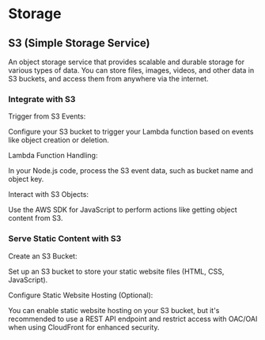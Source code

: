 # Storage


## S3 (Simple Storage Service)

An object storage service that provides scalable and durable storage for various types of data. You can store files, images, videos, and other data in S3 buckets, and access them from anywhere via the internet.

### Integrate with S3

Trigger from S3 Events:

Configure your S3 bucket to trigger your Lambda function based on events like object creation or deletion.

Lambda Function Handling:

In your Node.js code, process the S3 event data, such as bucket name and object key.

Interact with S3 Objects:

Use the AWS SDK for JavaScript to perform actions like getting object content from S3.

### Serve Static Content with S3

Create an S3 Bucket: 

Set up an S3 bucket to store your static website files (HTML, CSS, JavaScript).

Configure Static Website Hosting (Optional): 

You can enable static website hosting on your S3 bucket, but it's recommended to use a REST API endpoint and restrict access with OAC/OAI when using CloudFront for enhanced security.

